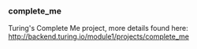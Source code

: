 ### complete_me

Turing's Complete Me project, more details found here: http://backend.turing.io/module1/projects/complete_me
